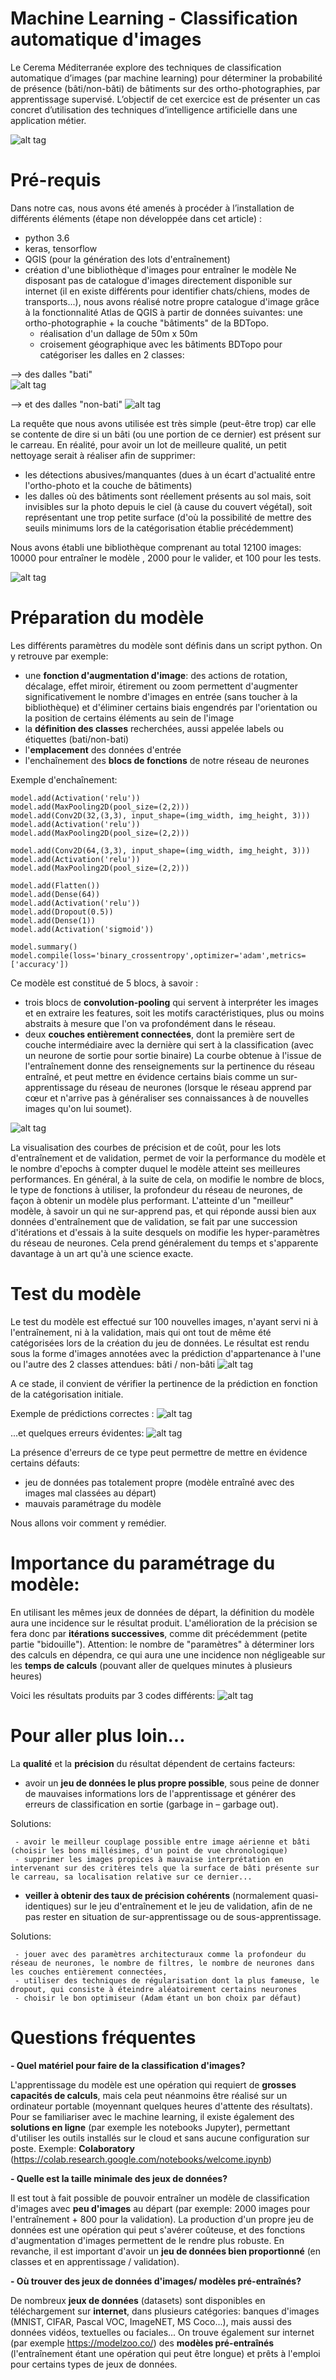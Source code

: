 # Machine Learning - Classification automatique d'images

Le Cerema Méditerranée explore des techniques de classification automatique d’images (par machine learning) pour déterminer la probabilité de présence (bâti/non-bâti) de bâtiments sur des ortho-photographies, par apprentissage supervisé.
L’objectif de cet exercice est de présenter un cas concret d’utilisation des techniques d’intelligence artificielle dans une application métier.

![alt tag](https://user-images.githubusercontent.com/19548578/48620419-68609780-e9a0-11e8-9125-da7b59e8cf9d.png)

# Pré-requis

Dans notre cas, nous avons été amenés à procéder à l’installation de différents éléments (étape non développée dans cet article) :
- python 3.6
- keras, tensorflow
- QGIS (pour la génération des lots d'entraînement)
- création d'une bibliothèque d'images pour entraîner le modèle
Ne disposant pas de catalogue d'images directement disponible sur internet (il en existe différents pour identifier chats/chiens, modes de transports...), nous avons réalisé notre propre catalogue d'image grâce à la fonctionnalité Atlas de QGIS à partir de données suivantes: une ortho-photographie + la couche "bâtiments" de la BDTopo.
   - réalisation d'un dallage de 50m x 50m
   - croisement géographique avec les bâtiments BDTopo pour catégoriser les dalles en 2 classes:
   
--> des dalles "bati"    
![alt tag](https://user-images.githubusercontent.com/19548578/48621056-9f37ad00-e9a2-11e8-8feb-0e854ffa0cbe.png)

--> et des dalles "non-bati"
![alt tag](https://user-images.githubusercontent.com/19548578/48621084-b37baa00-e9a2-11e8-8888-835b87e1eda3.png)

La requête que nous avons utilisée est très simple (peut-être trop) car elle se contente de dire si un bâti (ou une portion de ce dernier) est présent sur le carreau. En réalité, pour avoir un lot de meilleure qualité, un petit nettoyage serait à réaliser afin de supprimer:
- les détections abusives/manquantes (dues à un écart d'actualité entre l'ortho-photo et la couche de bâtiments)
- les dalles où des bâtiments sont réellement présents au sol mais, soit invisibles sur la photo depuis le ciel (à cause du couvert végétal), soit représentant une trop petite surface (d'où la possibilité de mettre des seuils minimums lors de la catégorisation établie précédemment)

Nous avons établi une bibliothèque comprenant au total 12100 images: 10000 pour entraîner le modèle , 2000 pour le valider, et 100 pour les tests.

![alt tag](https://user-images.githubusercontent.com/19548578/48621256-3a308700-e9a3-11e8-9270-5951afa05b90.png)

# Préparation du modèle

Les différents paramètres du modèle sont définis dans un script python. On y retrouve par exemple:
- une **fonction d'augmentation d'image**: des actions de rotation, décalage, effet miroir, étirement ou zoom permettent d'augmenter significativement le nombre d'images en entrée (sans toucher à la bibliothèque) et d'éliminer certains biais engendrés par l'orientation ou la position de certains éléments au sein de l'image
- la **définition des classes** recherchées, aussi appelée labels ou étiquettes (bati/non-bati)
- l'**emplacement** des données d'entrée
- l'enchaînement des **blocs de fonctions** de notre réseau de neurones

Exemple d'enchaînement:

```model.add(Conv2D(32,(3,3), input_shape=(img_width, img_height, 3)))
model.add(Activation('relu'))
model.add(MaxPooling2D(pool_size=(2,2)))
model.add(Conv2D(32,(3,3), input_shape=(img_width, img_height, 3)))
model.add(Activation('relu'))
model.add(MaxPooling2D(pool_size=(2,2)))

model.add(Conv2D(64,(3,3), input_shape=(img_width, img_height, 3)))
model.add(Activation('relu'))
model.add(MaxPooling2D(pool_size=(2,2)))

model.add(Flatten())
model.add(Dense(64))
model.add(Activation('relu'))
model.add(Dropout(0.5))
model.add(Dense(1))
model.add(Activation('sigmoid'))

model.summary()
model.compile(loss='binary_crossentropy',optimizer='adam',metrics=['accuracy'])
```

Ce modèle est constitué de 5 blocs, à savoir :
- trois blocs de **convolution-pooling** qui servent à interpréter les images et en extraire les features, soit les motifs caractéristiques, plus ou moins abstraits à mesure que l'on va profondément dans le réseau.
- deux **couches entièrement connectées**, dont la première sert de couche intermédiaire avec la dernière qui sert à la classification (avec un neurone de sortie pour sortie binaire)
La courbe obtenue à l'issue de l'entraînement donne des renseignements sur la pertinence du réseau entraîné, et peut mettre en évidence certains biais comme un sur-apprentissage du réseau de neurones (lorsque le réseau apprend par cœur et n'arrive pas à généraliser ses connaissances à de nouvelles images qu'on lui soumet).

![alt tag](https://user-images.githubusercontent.com/19548578/48621277-47e60c80-e9a3-11e8-8f3e-53b6a780cb11.png)

La visualisation des courbes de précision et de coût, pour les lots d'entraînement et de validation, permet de voir la performance du modèle et le nombre d'epochs à compter duquel le modèle atteint ses meilleures performances.
En général, à la suite de cela, on modifie le nombre de blocs, le type de fonctions à utiliser, la profondeur du réseau de neurones, de façon à obtenir un modèle plus performant. L'atteinte d'un "meilleur" modèle, à savoir un qui ne sur-apprend pas, et qui réponde aussi bien aux données d'entraînement que de validation, se fait par une succession d'itérations et d'essais à la suite desquels on modifie les hyper-paramètres du réseau de neurones.
Cela prend généralement du temps et s'apparente davantage à un art qu'à une science exacte.

# Test du modèle

Le test du modèle est effectué sur 100 nouvelles images, n'ayant servi ni à l'entraînement, ni à la validation, mais qui ont tout de même été catégorisées lors de la création du jeu de données. 
Le résultat est rendu sous la forme d'images annotées avec la prédiction d'appartenance à l'une ou l'autre des 2 classes attendues: bâti / non-bâti
![alt tag](https://user-images.githubusercontent.com/19548578/48621346-8b407b00-e9a3-11e8-8272-706d49ee0385.PNG)

A ce stade, il convient de vérifier la pertinence de la prédiction en fonction de la catégorisation initiale.

Exemple de prédictions correctes :
![alt tag](https://user-images.githubusercontent.com/19548578/48621288-4fa5b100-e9a3-11e8-9e91-6038d2f2f94f.png)

...et quelques erreurs évidentes:
![alt tag](https://user-images.githubusercontent.com/19548578/48621318-6ba95280-e9a3-11e8-9415-ebfe7600c96a.png)

La présence d'erreurs de ce type peut permettre de mettre en évidence certains défauts:
- jeu de données pas totalement propre (modèle entraîné avec des images mal classées au départ)
- mauvais paramétrage du modèle

Nous allons voir comment y remédier.

# Importance du paramétrage du modèle:
En utilisant les mêmes jeux de données de départ, la définition du modèle aura une incidence sur le résultat produit. L'amélioration de la précision se fera donc par **itérations successives**, comme dit précédemment (petite partie "bidouille").
Attention: le nombre de "paramètres" à déterminer lors des calculs en dépendra, ce qui aura une  une incidence non négligeable sur les **temps de calculs** (pouvant aller de quelques minutes à plusieurs heures)

Voici les résultats produits par 3 codes différents:
![alt tag](https://user-images.githubusercontent.com/19548578/48621335-8085e600-e9a3-11e8-979b-f914e1b6e912.png)

# Pour aller plus loin...
La **qualité** et la **précision** du résultat dépendent de certains facteurs:

- avoir un **jeu de données le plus propre possible**, sous peine de donner de mauvaises informations lors de l'apprentissage et générer des erreurs de classification en sortie (garbage in – garbage out).

Solutions: 

     - avoir le meilleur couplage possible entre image aérienne et bâti (choisir les bons millésimes, d'un point de vue chronologique)
     - supprimer les images propices à mauvaise interprétation en intervenant sur des critères tels que la surface de bâti présente sur le carreau, sa localisation relative sur ce dernier...

- **veiller à obtenir des taux de précision cohérents** (normalement quasi-identiques) sur le jeu d'entraînement et le jeu de validation, afin de ne pas rester en situation de sur-apprentissage ou de sous-apprentissage.

Solutions:

     - jouer avec des paramètres architecturaux comme la profondeur du réseau de neurones, le nombre de filtres, le nombre de neurones dans les couches entièrement connectées,
     - utiliser des techniques de régularisation dont la plus fameuse, le dropout, qui consiste à éteindre aléatoirement certains neurones
     - choisir le bon optimiseur (Adam étant un bon choix par défaut)

# Questions fréquentes

**- Quel matériel pour faire de la classification d'images?**

L'apprentissage du modèle est une opération qui requiert de **grosses capacités de calculs**, mais cela peut néanmoins être réalisé sur un ordinateur portable (moyennant quelques heures d'attente des résultats).
Pour se familiariser avec le machine learning, il existe également des **solutions en ligne** (par exemple les notebooks Jupyter), permettant d'utiliser les outils installés sur le cloud et sans aucune configuration sur poste. 
Exemple: **Colaboratory** (https://colab.research.google.com/notebooks/welcome.ipynb)

**- Quelle est la taille minimale des jeux de données?**

Il est tout à fait possible de pouvoir entraîner un modèle de classification d'images avec **peu d'images**  au départ (par exemple: 2000 images pour l'entraînement + 800 pour la validation). La production d'un propre jeu de données est une opération qui peut s'avérer coûteuse, et des fonctions d'augmentation d'images permettent de le rendre plus robuste.
En revanche, il est important d'avoir un **jeu de données bien proportionné** (en classes et en apprentissage / validation).

**- Où trouver des jeux de données d'images/ modèles pré-entraînés?**

De nombreux **jeux de données** (datasets) sont disponibles en téléchargement sur **internet**, dans plusieurs catégories: banques d'images (MNIST, CIFAR, Pascal VOC, ImageNET, MS Coco...), mais aussi des données vidéos, textuelles ou faciales...
On trouve également sur internet (par exemple https://modelzoo.co/) des **modèles pré-entraînés** (l'entraînement étant une opération qui peut être longue) et prêts à l'emploi pour certains types de jeux de données. 
